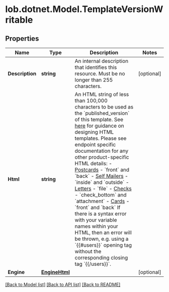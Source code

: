# lob.dotnet.Model.TemplateVersionWritable

## Properties

Name | Type | Description | Notes
------------ | ------------- | ------------- | -------------
**Description** | **string** | An internal description that identifies this resource. Must be no longer than 255 characters.  | [optional] 
**Html** | **string** | An HTML string of less than 100,000 characters to be used as the &#x60;published_version&#x60; of this template. See [here](#section/HTML-Examples) for guidance on designing HTML templates. Please see endpoint specific documentation for any other product-specific HTML details: - [Postcards](https://docs.lob.com/#tag/Postcards/operation/postcard_create) - &#x60;front&#x60; and &#x60;back&#x60; - [Self Mailers](https://docs.lob.com/#tag/Self-Mailers/operation/self_mailer_create) - &#x60;inside&#x60; and &#x60;outside&#x60; - [Letters](https://docs.lob.com/#tag/Letters/operation/letter_create) - &#x60;file&#x60; - [Checks](https://docs.lob.com/#tag/Checks/operation/check_create) - &#x60;check_bottom&#x60; and &#x60;attachment&#x60; - [Cards](https://docs.lob.com/#tag/Cards/operation/card_create) - &#x60;front&#x60; and &#x60;back&#x60;  If there is a syntax error with your variable names within your HTML, then an error will be thrown, e.g. using a &#x60;{{#users}}&#x60; opening tag without the corresponding closing tag &#x60;{{/users}}&#x60;.  | 
**Engine** | [**EngineHtml**](EngineHtml.md) |  | [optional] 

[[Back to Model list]](../README.md#documentation-for-models) [[Back to API list]](../README.md#documentation-for-api-endpoints) [[Back to README]](../README.md)


